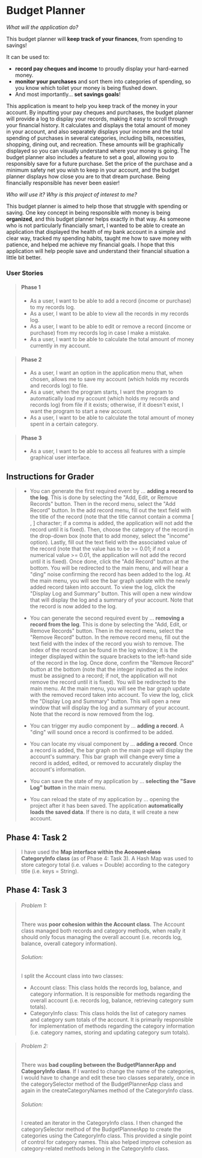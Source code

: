 # Budget Planner

*What will the application do?*

This budget planner will **keep track of your finances**, from spending to savings!

It can be used to:

- **record pay cheques and income** to proudly display your hard-earned money.
- **monitor your purchases** and sort them into categories of spending, so you know which toilet your money is being flushed down.
- And most importantly... **set savings goals**!

This application is meant to help you keep track of the money in your account.
By inputting your pay cheques and purchases, the budget planner will provide
a log to display your records, making it easy to scroll through 
your financial history. It calculates and displays the total amount of money in your account,
and also separately displays your income and the total spending of purchases in several categories, 
including bills, necessities, shopping, dining out, and recreation.
These amounts will be graphically displayed so you can visually understand where your money is going.
The budget planner also includes a feature to set a goal,
allowing you to responsibly save for a future purchase.
Set the price of the purchase and a minimum safety net you wish to keep in your account,
and the budget planner displays how close you are to that dream purchase.
Being financially responsible has never been easier!

*Who will use it? Why is this project of interest to me?*

This budget planner is aimed to help those that struggle with spending or saving.
One key concept in being responsible with money is being **organized**, 
and this budget planner helps exactly in that way. 
As someone who is not particularly financially smart,
I wanted to be able to create an application that 
displayed the health of my bank account in a simple and clear way,
tracked my spending habits, taught me how to save money with patience,
and helped me achieve my financial goals.
I hope that this application will help people save and
understand their financial situation a little bit better.



### User Stories

> #### Phase 1
> 
> - As a user, I want to be able to add a record
> (income or purchase) to my records log.
> - As a user, I want to be able to view all the records
>in my records log.
> - As a user, I want to be able to edit or remove a record
> (income or purchase) from my records log in case
> I make a mistake.
> - As a user, I want to be able to calculate
> the total amount of money currently in my account.

> #### Phase 2
> 
> - As a user, I want an option in the application menu that,
> when chosen, allows me to save my account 
> (which holds my records and records log) to file.
> - As a user, when the program starts, 
> I want the program to automatically load my account
> (which holds my records and records log) from file if it exists;
>  otherwise, if it doesn't exist, I want the program to start a new account.
> - As a user, I want to be able to calculate
> the total amount of money spent in a certain category.

> #### Phase 3
> 
> - As a user, I want to be able to access all features
> with a simple graphical user interface.

## Instructions for Grader

> - You can generate the first required event by ... **adding a record to the log**.
> This is done by selecting the "Add, Edit, or Remove Records" button.
> Then in the record menu, select the "Add Record" button.
> In the add record menu, fill out the text field with the title of the record
> (note that the title cannot contain a comma [ , ] character;
> if a comma is added, the application will not add the record until it is fixed).
> Then, choose the category of the record in the drop-down box
> (note that to add money, select the "income" option).
> Lastly, fill out the text field with the associated value of the record
> (note that the value has to be >= 0.01;
> if not a numerical value >= 0.01, the application will not add the record until it is fixed).
> Once done, click the "Add Record" button at the bottom. 
> You will be redirected to the main menu, and will hear a "ding" noise confirming the record has been added to the log.
> At the main menu, you will see the bar graph update with the newly added record taken into account.
> To view the log, click the "Display Log and Summary" button.
> This will open a new window that will display the log and a summary of your account.
> Note that the record is now added to the log.
> 
> - You can generate the second required event by ... **removing a record from the log**.
> This is done by selecting the "Add, Edit, or Remove Records" button.
> Then in the record menu, select the "Remove Record" button.
> In the remove record menu, fill out the text field with the index of the record you wish to remove.
> The index of the record can be found in the log window;
> it is the integer displayed within the square brackets to the left-hand side of the record in the log.
> Once done, confirm the "Remove Record" button at the bottom
> (note that the integer inputted as the index must be assigned to a record;
> if not, the application will not remove the record until it is fixed).
> You will be redirected to the main menu.
> At the main menu, you will see the bar graph update with the removed record taken into account.
> To view the log, click the "Display Log and Summary" button.
> This will open a new window that will display the log and a summary of your account.
> Note that the record is now removed from the log.
> 
> - You can trigger my audio component by ... **adding a record**.
> A "ding" will sound once a record is confirmed to be added.
> 
> - You can locate my visual component by ... **adding a record**.
> Once a record is added, the bar graph on the main page will display the account's summary.
> This bar graph will change every time a record is added, edited, or removed to accurately display the account's information.
> 
> - You can save the state of my application by ... **selecting the "Save Log" button** in the main menu.
> 
> - You can reload the state of my application by ... opening the project after it has been saved.
> The application **automatically loads the saved data**.
> If there is no data, it will create a new account.


## Phase 4: Task 2

> I have used the **Map interface within the <s>Account class</s> CategoryInfo class**
> (as of Phase 4: Task 3).
> A Hash Map was used to store category total (i.e. values = Double)
> according to the category title (i.e. keys = String).


## Phase 4: Task 3

> ###### Problem 1:
> There was **poor cohesion within the Account class**.
> The Account class managed both records and category methods,
> when really it should only focus managing the overall account
> (i.e. records log, balance, overall category information).
> ###### Solution:
> I split the Account class into two classes:
>
> - Account class: 
> This class holds the records log, balance, and category information.
> It is responsible for methods regarding the overall account
> (i.e. records log, balance, retrieving category sum totals).
> - CategoryInfo class:
> This class holds the list of category names and category sum totals of the account.
> It is primarily responsible for implementation of methods regarding the category information
> (i.e. category names, storing and updating category sum totals).

> ###### Problem 2:
> There was **bad coupling between the BudgetPlannerApp and CategoryInfo class**.
> If I wanted to change the name of the categories,
> I would have to change and edit these two classes separately,
> once in the categorySelector method of the BudgetPlannerApp class and
> again in the createCategoryNames method of the CategoryInfo class.
> ###### Solution:
> I created an iterator in the CategoryInfo class.
> I then changed the categorySelector method of the BudgetPlannerApp
> to create the categories using the CategoryInfo class.
> This provided a single point of control for category names.
> This also helped improve cohesion as category-related methods belong in the CategoryInfo class.
